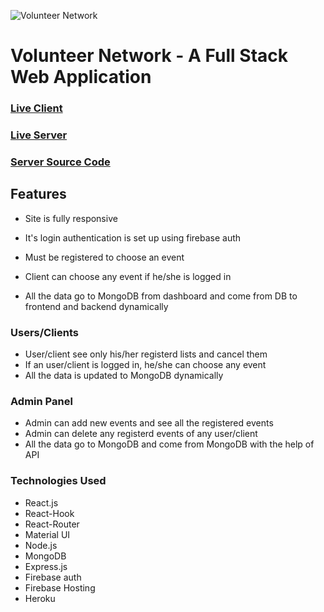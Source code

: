 ![Volunteer Network](https://user-images.githubusercontent.com/62140337/97521049-e3bd8700-19c6-11eb-978b-4f10ac55dd11.png)
# Volunteer Network - A Full Stack Web Application

### [Live Client](https://volunteernetwork2020.web.app/)    
### [Live Server](https://arcane-inlet-44879.herokuapp.com/events)    
### [Server Source Code](https://github.com/bdmostafa/volunteer-network-server)

## Features
- Site is fully responsive
- It's login authentication is set up using firebase auth
- Must be registered to choose an event
- Client can choose any event if he/she is logged in

- All the data go to MongoDB from dashboard and come from DB to frontend and backend dynamically

### Users/Clients 
- User/client see only his/her registerd lists and cancel them
- If an user/client is logged in, he/she can choose any event
- All the data is updated to MongoDB dynamically

### Admin Panel
- Admin can add new events and see all the registered events
- Admin can delete any registerd events of any user/client
- All the data go to MongoDB and come from MongoDB with the help of API


### Technologies Used 
- React.js
- React-Hook
- React-Router
- Material UI
- Node.js
- MongoDB
- Express.js
- Firebase auth
- Firebase Hosting
- Heroku
